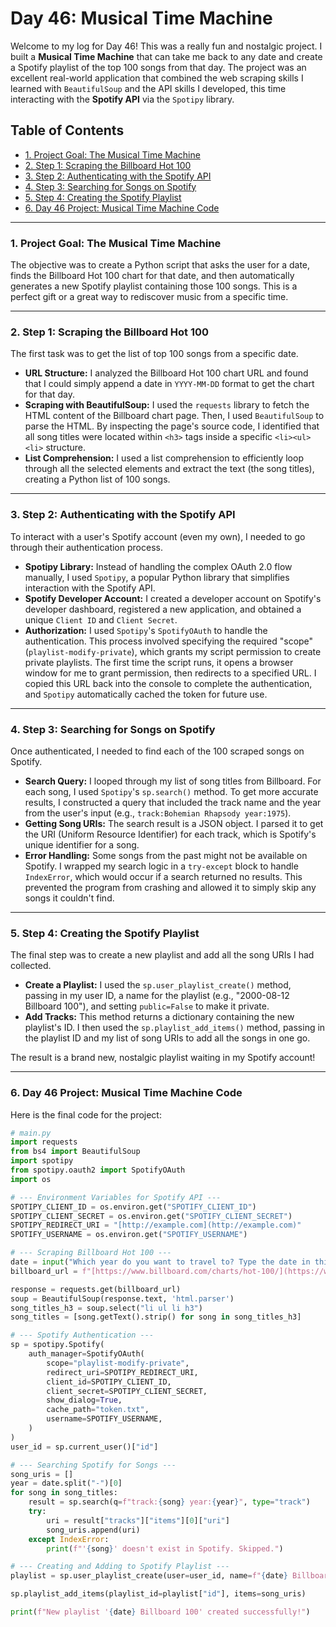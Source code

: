 # Day 46: Musical Time Machine

Welcome to my log for Day 46! This was a really fun and nostalgic project. I built a **Musical Time Machine** that can take me back to any date and create a Spotify playlist of the top 100 songs from that day. The project was an excellent real-world application that combined the web scraping skills I learned with `BeautifulSoup` and the API skills I developed, this time interacting with the **Spotify API** via the `Spotipy` library.


## Table of Contents
- [1. Project Goal: The Musical Time Machine](#1-project-goal-the-musical-time-machine)
- [2. Step 1: Scraping the Billboard Hot 100](#2-step-1-scraping-the-billboard-hot-100)
- [3. Step 2: Authenticating with the Spotify API](#3-step-2-authenticating-with-the-spotify-api)
- [4. Step 3: Searching for Songs on Spotify](#4-step-3-searching-for-songs-on-spotify)
- [5. Step 4: Creating the Spotify Playlist](#5-step-4-creating-the-spotify-playlist)
- [6. Day 46 Project: Musical Time Machine Code](#6-day-46-project-musical-time-machine-code)

---

### 1. Project Goal: The Musical Time Machine
The objective was to create a Python script that asks the user for a date, finds the Billboard Hot 100 chart for that date, and then automatically generates a new Spotify playlist containing those 100 songs. This is a perfect gift or a great way to rediscover music from a specific time.

---

### 2. Step 1: Scraping the Billboard Hot 100
The first task was to get the list of top 100 songs from a specific date.
-   **URL Structure:** I analyzed the Billboard Hot 100 chart URL and found that I could simply append a date in `YYYY-MM-DD` format to get the chart for that day.
-   **Scraping with BeautifulSoup:** I used the `requests` library to fetch the HTML content of the Billboard chart page. Then, I used `BeautifulSoup` to parse the HTML. By inspecting the page's source code, I identified that all song titles were located within `<h3>` tags inside a specific `<li><ul><li>` structure.
-   **List Comprehension:** I used a list comprehension to efficiently loop through all the selected elements and extract the text (the song titles), creating a Python list of 100 songs.

---

### 3. Step 2: Authenticating with the Spotify API
To interact with a user's Spotify account (even my own), I needed to go through their authentication process.
-   **Spotipy Library:** Instead of handling the complex OAuth 2.0 flow manually, I used `Spotipy`, a popular Python library that simplifies interaction with the Spotify API.
-   **Spotify Developer Account:** I created a developer account on Spotify's developer dashboard, registered a new application, and obtained a unique `Client ID` and `Client Secret`.
-   **Authorization:** I used `Spotipy`'s `SpotifyOAuth` to handle the authentication. This process involved specifying the required "scope" (`playlist-modify-private`), which grants my script permission to create private playlists. The first time the script runs, it opens a browser window for me to grant permission, then redirects to a specified URL. I copied this URL back into the console to complete the authentication, and `Spotipy` automatically cached the token for future use.

---

### 4. Step 3: Searching for Songs on Spotify
Once authenticated, I needed to find each of the 100 scraped songs on Spotify.
-   **Search Query:** I looped through my list of song titles from Billboard. For each song, I used `Spotipy`'s `sp.search()` method. To get more accurate results, I constructed a query that included the track name and the year from the user's input (e.g., `track:Bohemian Rhapsody year:1975`).
-   **Getting Song URIs:** The search result is a JSON object. I parsed it to get the URI (Uniform Resource Identifier) for each track, which is Spotify's unique identifier for a song.
-   **Error Handling:** Some songs from the past might not be available on Spotify. I wrapped my search logic in a `try-except` block to handle `IndexError`, which would occur if a search returned no results. This prevented the program from crashing and allowed it to simply skip any songs it couldn't find.

---

### 5. Step 4: Creating the Spotify Playlist
The final step was to create a new playlist and add all the song URIs I had collected.
-   **Create a Playlist:** I used the `sp.user_playlist_create()` method, passing in my user ID, a name for the playlist (e.g., "2000-08-12 Billboard 100"), and setting `public=False` to make it private.
-   **Add Tracks:** This method returns a dictionary containing the new playlist's ID. I then used the `sp.playlist_add_items()` method, passing in the playlist ID and my list of song URIs to add all the songs in one go.

The result is a brand new, nostalgic playlist waiting in my Spotify account!

---

### 6. Day 46 Project: Musical Time Machine Code
Here is the final code for the project:

```python
# main.py
import requests
from bs4 import BeautifulSoup
import spotipy
from spotipy.oauth2 import SpotifyOAuth
import os

# --- Environment Variables for Spotify API ---
SPOTIPY_CLIENT_ID = os.environ.get("SPOTIFY_CLIENT_ID")
SPOTIPY_CLIENT_SECRET = os.environ.get("SPOTIFY_CLIENT_SECRET")
SPOTIPY_REDIRECT_URI = "[http://example.com](http://example.com)"
SPOTIFY_USERNAME = os.environ.get("SPOTIFY_USERNAME")

# --- Scraping Billboard Hot 100 ---
date = input("Which year do you want to travel to? Type the date in this format YYYY-MM-DD: ")
billboard_url = f"[https://www.billboard.com/charts/hot-100/](https://www.billboard.com/charts/hot-100/){date}"

response = requests.get(billboard_url)
soup = BeautifulSoup(response.text, 'html.parser')
song_titles_h3 = soup.select("li ul li h3")
song_titles = [song.getText().strip() for song in song_titles_h3]

# --- Spotify Authentication ---
sp = spotipy.Spotify(
    auth_manager=SpotifyOAuth(
        scope="playlist-modify-private",
        redirect_uri=SPOTIPY_REDIRECT_URI,
        client_id=SPOTIPY_CLIENT_ID,
        client_secret=SPOTIPY_CLIENT_SECRET,
        show_dialog=True,
        cache_path="token.txt",
        username=SPOTIFY_USERNAME,
    )
)
user_id = sp.current_user()["id"]

# --- Searching Spotify for Songs ---
song_uris = []
year = date.split("-")[0]
for song in song_titles:
    result = sp.search(q=f"track:{song} year:{year}", type="track")
    try:
        uri = result["tracks"]["items"][0]["uri"]
        song_uris.append(uri)
    except IndexError:
        print(f"'{song}' doesn't exist in Spotify. Skipped.")

# --- Creating and Adding to Spotify Playlist ---
playlist = sp.user_playlist_create(user=user_id, name=f"{date} Billboard 100", public=False)

sp.playlist_add_items(playlist_id=playlist["id"], items=song_uris)

print(f"New playlist '{date} Billboard 100' created successfully!")
```
